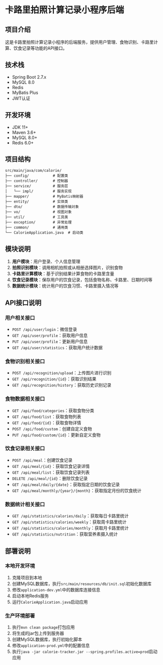 # 卡路里拍照计算记录小程序后端

## 项目介绍
这是卡路里拍照计算记录小程序的后端服务，提供用户管理、食物识别、卡路里计算、饮食记录等功能的API接口。

## 技术栈
- Spring Boot 2.7.x
- MySQL 8.0
- Redis
- MyBatis Plus
- JWT认证

## 开发环境
- JDK 11+
- Maven 3.6+
- MySQL 8.0+
- Redis 6.0+

## 项目结构
```
src/main/java/com/calorie/
├── config/           # 配置类
├── controller/       # 控制器
├── service/          # 服务层
│   └── impl/         # 服务实现
├── mapper/           # MyBatis映射器
├── entity/           # 实体类
├── dto/              # 数据传输对象
├── vo/               # 视图对象
├── util/             # 工具类
├── exception/        # 异常处理
├── common/           # 通用类
└── CalorieApplication.java  # 启动类
```

## 模块说明
1. **用户模块**：用户登录、个人信息管理
2. **拍照识别模块**：调用相机拍照或从相册选择图片，识别食物
3. **卡路里计算模块**：基于识别结果计算食物的卡路里含量
4. **饮食记录模块**：保存用户的饮食记录，包括食物名称、卡路里、日期时间等
5. **数据统计模块**：统计用户的饮食习惯、卡路里摄入情况等

## API接口说明

### 用户相关接口
- `POST /api/user/login`：微信登录
- `GET /api/user/profile`：获取用户信息
- `PUT /api/user/profile`：更新用户信息
- `GET /api/user/statistics`：获取用户统计数据

### 食物识别相关接口
- `POST /api/recognition/upload`：上传图片进行识别
- `GET /api/recognition/{id}`：获取识别结果
- `GET /api/recognition/history`：获取历史识别记录

### 食物数据相关接口
- `GET /api/food/categories`：获取食物分类
- `GET /api/food/list`：获取食物列表
- `GET /api/food/{id}`：获取食物详情
- `POST /api/food/custom`：创建自定义食物
- `PUT /api/food/custom/{id}`：更新自定义食物

### 饮食记录相关接口
- `POST /api/meal`：创建饮食记录
- `GET /api/meal/{id}`：获取饮食记录详情
- `GET /api/meal/list`：获取饮食记录列表
- `DELETE /api/meal/{id}`：删除饮食记录
- `GET /api/meal/daily/{date}`：获取指定日期的饮食记录
- `GET /api/meal/monthly/{year}/{month}`：获取指定月份的饮食统计

### 数据统计相关接口
- `GET /api/statistics/calories/daily`：获取每日卡路里统计
- `GET /api/statistics/calories/weekly`：获取周卡路里统计
- `GET /api/statistics/calories/monthly`：获取月卡路里统计
- `GET /api/statistics/nutrition`：获取营养素摄入统计

## 部署说明

### 本地开发环境
1. 克隆项目到本地
2. 创建MySQL数据库，执行`src/main/resources/db/init.sql`初始化数据库
3. 修改`application-dev.yml`中的数据库连接信息
4. 启动本地Redis服务
5. 运行`CalorieApplication.java`启动应用

### 生产环境部署
1. 执行`mvn clean package`打包应用
2. 将生成的jar包上传到服务器
3. 创建MySQL数据库，执行初始化脚本
4. 修改`application-prod.yml`中的配置信息
5. 执行`java -jar calorie-tracker.jar --spring.profiles.active=prod`启动应用 